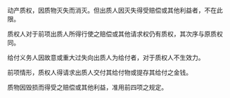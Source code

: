 动产质权，因质物灭失而消灭。但出质人因灭失得受赔偿或其他利益者，不在此限。

质权人对于前项出质人所得行使之赔偿或其他请求权仍有质权，其次序与原质权同。

给付义务人因故意或重大过失向出质人为给付者，对于质权人不生效力。

前项情形，质权人得请求出质人交付其给付物或提存其给付之金钱。

质物因毁损而得受之赔偿或其他利益，准用前四项之规定。